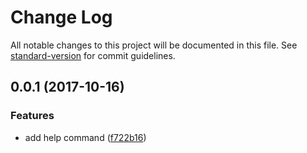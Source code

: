 # Change Log

All notable changes to this project will be documented in this file. See [standard-version](https://github.com/conventional-changelog/standard-version) for commit guidelines.

<a name="0.0.1"></a>
## 0.0.1 (2017-10-16)


### Features

* add help command ([f722b16](https://github.com/Rabinzon/project-lvl2-s129/commit/f722b16))
